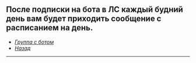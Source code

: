 После подписки на бота в ЛС каждый будний день вам будет приходить сообщение с расписанием на день.
---
* *[Группа с ботом](https://vk.com/belodedov_fans)*
* *[Назад](https://github.com/mockystr/bots)*
---
